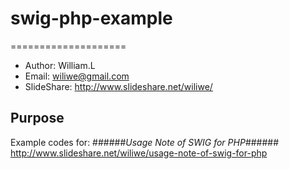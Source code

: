 # swig-php-example
====================

* Author: William.L  
* Email: <wiliwe@gmail.com>  
* SlideShare: <http://www.slideshare.net/wiliwe/>  

Purpose
-------
Example codes for:
######_Usage Note of SWIG for PHP_######
<http://www.slideshare.net/wiliwe/usage-note-of-swig-for-php>  
